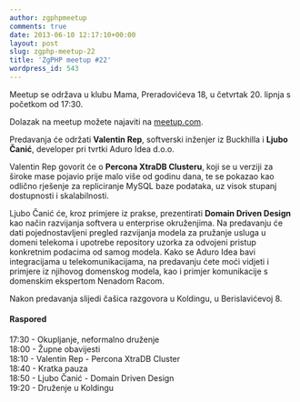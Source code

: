 ```yaml
---
author: zgphpmeetup
comments: true
date: 2013-06-10 12:17:10+00:00
layout: post
slug: zgphp-meetup-22
title: 'ZgPHP meetup #22'
wordpress_id: 543
---
```


Meetup se održava u klubu Mama, Preradovićeva 18, u četvrtak 20. lipnja s početkom od 17:30.

Dolazak na meetup možete najaviti na [meetup.com](http://www.meetup.com/ZgPHP-meetup/events/117544222/).

Predavanja će održati **Valentin Rep**, softverski inženjer iz Buckhilla i **Ljubo Čanić**, developer pri tvrtki Aduro Idea d.o.o.

Valentin Rep govorit će o **Percona XtraDB Clusteru**, koji se u verziji za široke mase pojavio prije malo više od godinu dana, te se pokazao kao odlično rješenje za repliciranje MySQL baze podataka, uz visok stupanj dostupnosti i skalabilnosti.

Ljubo Čanić će, kroz primjere iz prakse, prezentirati **Domain Driven Design** kao način razvijanja softvera u enterprise okruženjima. Na predavanju će dati pojednostavljeni pregled razvijanja modela za pružanje usluga u domeni telekoma i upotrebe repository uzorka za odvojeni pristup konkretnim podacima od samog modela. Kako se Aduro Idea bavi integracijama u telekomunikacijama, na predavanju ćete moći vidjeti i primjere iz njihovog domenskog modela, kao i primjer komunikacije s domenskim ekspertom Nenadom Racom.

Nakon predavanja slijedi čašica razgovora u Koldingu, u Berislavićevoj 8.

#### Raspored

17:30 - Okupljanje, neformalno druženje<br />
18:00 - Župne obavijesti<br />
18:10 - Valentin Rep - Percona XtraDB Cluster<br />
18:40 - Kratka pauza<br />
18:50 - Ljubo Čanić - Domain Driven Design<br />
19:20 - Druženje u Koldingu
